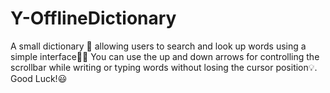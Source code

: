 # Y-OfflineDictionary
A small dictionary 📙 allowing users to search and look up words using a simple interface🐍✨
You can use the up and down arrows for controlling the scrollbar while writing or typing words without losing the cursor position💡.
Good Luck!😃
